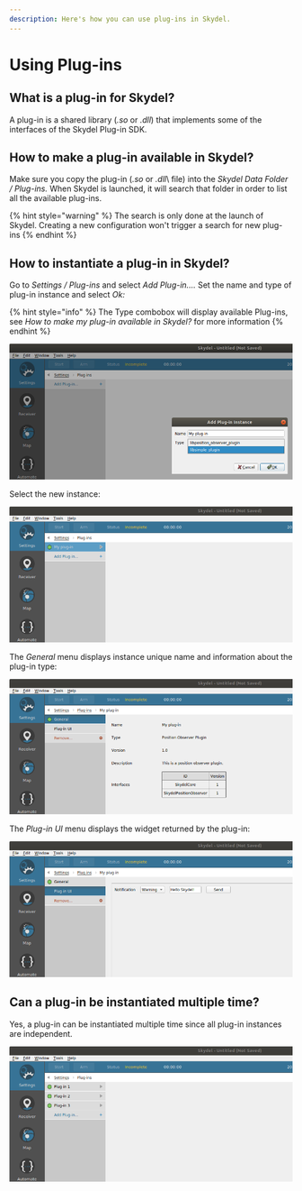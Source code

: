```yaml
---
description: Here's how you can use plug-ins in Skydel.
---
```


# Using Plug-ins

## What is a plug-in for Skydel?

A plug-in is a shared library \(_.so_ or _.dll_\) that implements some of the interfaces of the Skydel Plug-in SDK. 

## How to make a plug-in available in Skydel?

Make sure you copy the plug-in \(_.so_ or _.dll_\ file) into the  _Skydel Data Folder / Plug-ins._ When Skydel is launched, it will search that folder in order to list all the available plug-ins. 

{% hint style="warning" %}
The search is only done at the launch of Skydel. Creating a new configuration won't trigger a search for new plug-ins
{% endhint %}

## How to instantiate a plug-in in Skydel?

Go to _Settings / Plug-ins_ and select _Add Plug-in...._ Set the name and type of plug-in instance and select _Ok:_

{% hint style="info" %}
The Type combobox will display available Plug-ins, see _How to make my plug-in available in Skydel?_ for more information
{% endhint %}

![](../.gitbook/assets/skydel_plugin_1.png)

Select the new instance:

![](../.gitbook/assets/skydel_plugin_2.png)

The _General_ menu displays instance unique name and information about the plug-in type:

![](../.gitbook/assets/skydel_plugin_3.png)

The _Plug-in UI_ menu displays the widget returned by the plug-in:

![ ](../.gitbook/assets/skydel_plugin_4.png)

## Can a plug-in be instantiated multiple time?

Yes, a plug-in can be instantiated multiple time since all plug-in instances are independent.

![](../.gitbook/assets/skydel_plugin_5.png)

